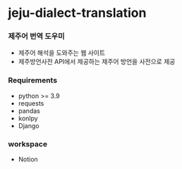 # jeju-dialect-translation

### 제주어 번역 도우미

- 제주어 해석을 도와주는 웹 사이트
- 제주방언사전 API에서 제공하는 제주어 방언을 사전으로 제공

### Requirements

- python >= 3.9
- requests
- pandas
- konlpy
- Django


### workspace

- Notion
